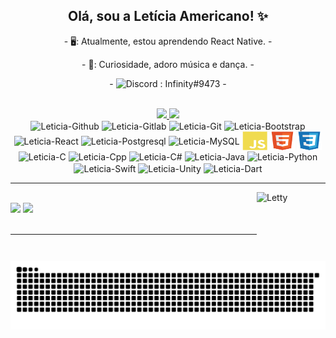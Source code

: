 <!DOCTYPE html>
<html>
  <head>
    <meta charset="UTF-8">
  </head>
  <body>
    <div align = "center">
      <h2>Olá, sou a Letícia Americano! ✨</h2>
      <p>- 🖥️: Atualmente, estou aprendendo React Native. -</p>
      <p>- 🌟: Curiosidade, adoro música e dança. -</p>
      <p>- <img alt="Discord" height="20" width="20" src="https://img.icons8.com/color/48/000000/discord-logo.png"> : Infinity#9473 -</p>
    </div>
    <br>
    <div align="center">
      <a href="https://github.com/LeticiaAmericano">
      <img height="180em" src="https://github-readme-stats.vercel.app/api?username=LeticiaAmericano&show_icons=true&theme=dracula&include_all_commits=true&count_private=true">
      <img height="180em" src="https://github-readme-stats.vercel.app/api/top-langs/?username=LeticiaAmericano&layout=compact&langs_count=7&theme=dracula"> </a>
    </div>
    <div align="center">
      <img align="center" alt="Leticia-Github" height="30" width="40" src="https://cdn.jsdelivr.net/gh/devicons/devicon/icons/github/github-original.svg">
      <img align="center" alt="Leticia-Gitlab" height="30" width="40" src="https://cdn.jsdelivr.net/gh/devicons/devicon/icons/gitlab/gitlab-original.svg">
      <img align="center" alt="Leticia-Git" height="30" width="40" src="https://cdn.jsdelivr.net/gh/devicons/devicon/icons/git/git-original.svg">
      <img align="center" alt="Leticia-Bootstrap" height="30" width="40" src="https://cdn.jsdelivr.net/gh/devicons/devicon/icons/bootstrap/bootstrap-original.svg">
      <img align="center" alt="Leticia-React" height="30" width="40" src="https://cdn.jsdelivr.net/gh/devicons/devicon/icons/rect/rect-original.svg">
      <img align="center" alt="Leticia-Postgresql" height="30" width="40" src="https://cdn.jsdelivr.net/gh/devicons/devicon/icons/postgresql/postgresql-original.svg">
      <img align="center" alt="Leticia-MySQL" height="30" width="40" src="https://cdn.jsdelivr.net/gh/devicons/devicon/icons/mysql/mysql-original.svg">
      <img align="center" alt="Leticia-Js" height="30" width="40" src="https://raw.githubusercontent.com/devicons/devicon/master/icons/javascript/javascript-plain.svg">
      <img align="center" alt="Leticia-HTML" height="30" width="40" src="https://raw.githubusercontent.com/devicons/devicon/master/icons/html5/html5-original.svg">
      <img align="center" alt="Leticia-CSS" height="30" width="40" src="https://raw.githubusercontent.com/devicons/devicon/master/icons/css3/css3-original.svg">
      <img align="center" alt="Leticia-C" height="30" width="40" src="https://cdn.jsdelivr.net/gh/devicons/devicon/icons/c/c-original.svg">
      <img align="center" alt="Leticia-Cpp" height="30" width="40" src="https://cdn.jsdelivr.net/gh/devicons/devicon/icons/cplusplus/cplusplus-original.svg">
      <img align="center" alt="Leticia-C#" height="30" width="40" src="https://cdn.jsdelivr.net/gh/devicons/devicon/icons/csharp/csharp-original.svg">
      <img align="center" alt="Leticia-Java" height="30" width="30" src="https://cdn.jsdelivr.net/gh/devicons/devicon/icons/java/java-plain.svg">
      <img align="center" alt="Leticia-Python" height="30" width="30" src="https://cdn.jsdelivr.net/gh/devicons/devicon/icons/python/python-original.svg">
      <img align="center" alt="Leticia-Swift" height="30" width="30" src="https://cdn.jsdelivr.net/gh/devicons/devicon/icons/swift/swift-original.svg">
      <img align="center" alt="Leticia-Unity" height="30" width="30" src="https://cdn.jsdelivr.net/gh/devicons/devicon/icons/unity/unity-original.svg">
      <img align="center" alt="Leticia-Dart" height="30" width="30" src="https://cdn.jsdelivr.net/gh/devicons/devicon/icons/dart/dart-original.svg">
    </div>
    <hr>
    <div>
      <img align="right" alt="Letty" height="110" width="110" src="https://i.picasion.com/pic91/4896977f1df55c5c9c5c5b2757194713.gif">
      <br>
      <a href="https://www.instagram.com/lettyamericano/" target="_blank"><img src="https://img.shields.io/badge/-Instagram-%23E4405F?style=for-the-badge&logo=instagram&logoColor=white" target="_blank"></a>
      <a href="https://www.linkedin.com/in/let%C3%ADcia-americano-lucas-2187541b9/" target="_blank"><img src="https://img.shields.io/badge/-LinkedIn-%230077B5?style=for-the-badge&logo=linkedin&logoColor=white" target="_blank"></a> 
    </div>
    <br> <hr>
  </body>
</html>

![Snake animation](https://github.com/LeticiaAmericano/LeticiaAmericano/blob/output/github-contribution-grid-snake.svg)
